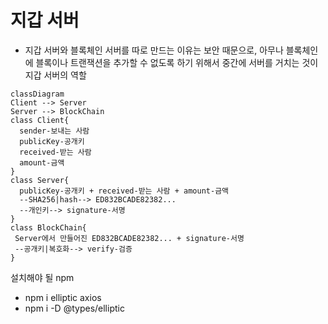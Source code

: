 # 지갑 서버

- 지갑 서버와 블록체인 서버를 따로 만드는 이유는 보안 때문으로, 아무나 블록체인에 블록이나 트랜잭션을 추가할 수 없도록 하기 위해서 중간에 서버를 거치는 것이 지갑 서버의 역할

```mermaid
classDiagram
Client --> Server
Server --> BlockChain
class Client{
  sender-보내는 사람
  publicKey-공개키
  received-받는 사람
  amount-금액
}
class Server{
  publicKey-공개키 + received-받는 사람 + amount-금액
  --SHA256|hash--> ED832BCADE82382...
  --개인키--> signature-서명
}
class BlockChain{
 Server에서 만들어진 ED832BCADE82382... + signature-서명
 --공개키|복호화--> verify-검증
}
```

설치해야 될 npm

- npm i elliptic axios
- npm i -D @types/elliptic
